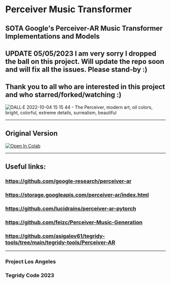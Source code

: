 # Perceiver Music Transformer
## SOTA Google's Perceiver-AR Music Transformer Implementations and Models

## UPDATE 05/05/2023 I am very sorry I dropped the ball on this project. Will update the repo soon and will fix all the issues. Please stand-by :)
## Thank you to all who are interested in this project and who starred/forked/watching :)

![DALL·E 2022-10-04 15 15 44 - The Perceiver, modern art, oil colors, bright, colorful, extreme details, surrealism, beautiful](https://user-images.githubusercontent.com/56325539/193941485-bf1c4fc0-5439-49e7-97db-85d87ac9ea88.png)

***

## Original Version

[![Open In Colab][colab-badge]][colab-notebook]

[colab-notebook]: <https://colab.research.google.com/github/asigalov61/Perceiver-Music-Transformer/blob/main/Perceiver_Music_Transformer.ipynb>
[colab-badge]: <https://colab.research.google.com/assets/colab-badge.svg>

***

## Useful links:

### https://github.com/google-research/perceiver-ar
### https://storage.googleapis.com/perceiver-ar/index.html
### https://github.com/lucidrains/perceiver-ar-pytorch
### https://github.com/feizc/Perceiver-Music-Generation
### https://github.com/asigalov61/tegridy-tools/tree/main/tegridy-tools/Perceiver-AR

***

### Project Los Angeles
### Tegridy Code 2023
